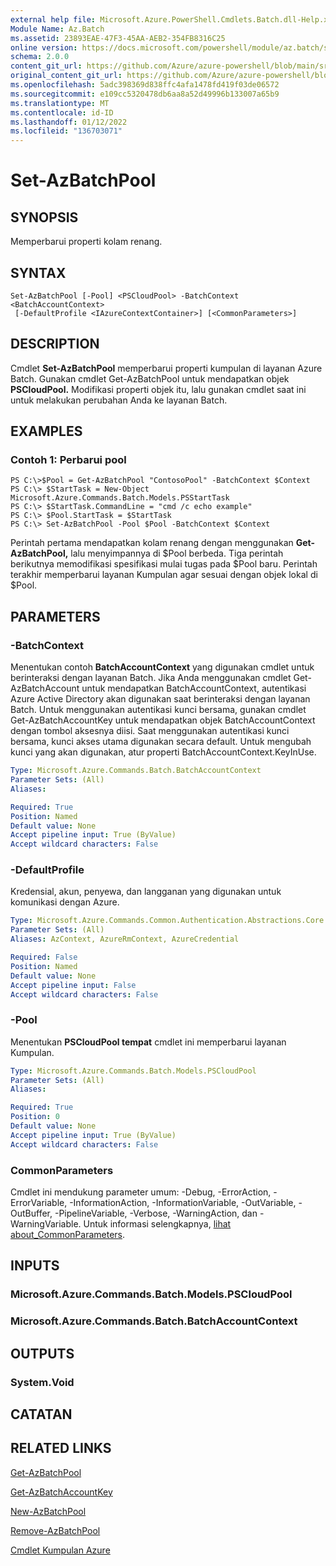 ```yaml
---
external help file: Microsoft.Azure.PowerShell.Cmdlets.Batch.dll-Help.xml
Module Name: Az.Batch
ms.assetid: 23893EAE-47F3-45AA-AEB2-354FB8316C25
online version: https://docs.microsoft.com/powershell/module/az.batch/set-azbatchpool
schema: 2.0.0
content_git_url: https://github.com/Azure/azure-powershell/blob/main/src/Batch/Batch/help/Set-AzBatchPool.md
original_content_git_url: https://github.com/Azure/azure-powershell/blob/main/src/Batch/Batch/help/Set-AzBatchPool.md
ms.openlocfilehash: 5adc398369d838ffc4afa1478fd419f03de06572
ms.sourcegitcommit: e109cc5320478db6aa8a52d49996b133007a65b9
ms.translationtype: MT
ms.contentlocale: id-ID
ms.lasthandoff: 01/12/2022
ms.locfileid: "136703071"
---
```

# Set-AzBatchPool

## SYNOPSIS
Memperbarui properti kolam renang.

## SYNTAX

```
Set-AzBatchPool [-Pool] <PSCloudPool> -BatchContext <BatchAccountContext>
 [-DefaultProfile <IAzureContextContainer>] [<CommonParameters>]
```

## DESCRIPTION
Cmdlet **Set-AzBatchPool** memperbarui properti kumpulan di layanan Azure Batch.
Gunakan cmdlet Get-AzBatchPool untuk mendapatkan objek **PSCloudPool.**
Modifikasi properti objek itu, lalu gunakan cmdlet saat ini untuk melakukan perubahan Anda ke layanan Batch.

## EXAMPLES

### Contoh 1: Perbarui pool
```
PS C:\>$Pool = Get-AzBatchPool "ContosoPool" -BatchContext $Context
PS C:\> $StartTask = New-Object Microsoft.Azure.Commands.Batch.Models.PSStartTask
PS C:\> $StartTask.CommandLine = "cmd /c echo example"
PS C:\> $Pool.StartTask = $StartTask
PS C:\> Set-AzBatchPool -Pool $Pool -BatchContext $Context
```

Perintah pertama mendapatkan kolam renang dengan menggunakan **Get-AzBatchPool,** lalu menyimpannya di $Pool berbeda.
Tiga perintah berikutnya memodifikasi spesifikasi mulai tugas pada $Pool baru.
Perintah terakhir memperbarui layanan Kumpulan agar sesuai dengan objek lokal di $Pool.

## PARAMETERS

### -BatchContext
Menentukan contoh **BatchAccountContext** yang digunakan cmdlet untuk berinteraksi dengan layanan Batch.
Jika Anda menggunakan cmdlet Get-AzBatchAccount untuk mendapatkan BatchAccountContext, autentikasi Azure Active Directory akan digunakan saat berinteraksi dengan layanan Batch. Untuk menggunakan autentikasi kunci bersama, gunakan cmdlet Get-AzBatchAccountKey untuk mendapatkan objek BatchAccountContext dengan tombol aksesnya diisi. Saat menggunakan autentikasi kunci bersama, kunci akses utama digunakan secara default. Untuk mengubah kunci yang akan digunakan, atur properti BatchAccountContext.KeyInUse.

```yaml
Type: Microsoft.Azure.Commands.Batch.BatchAccountContext
Parameter Sets: (All)
Aliases:

Required: True
Position: Named
Default value: None
Accept pipeline input: True (ByValue)
Accept wildcard characters: False
```

### -DefaultProfile
Kredensial, akun, penyewa, dan langganan yang digunakan untuk komunikasi dengan Azure.

```yaml
Type: Microsoft.Azure.Commands.Common.Authentication.Abstractions.Core.IAzureContextContainer
Parameter Sets: (All)
Aliases: AzContext, AzureRmContext, AzureCredential

Required: False
Position: Named
Default value: None
Accept pipeline input: False
Accept wildcard characters: False
```

### -Pool
Menentukan **PSCloudPool tempat** cmdlet ini memperbarui layanan Kumpulan.

```yaml
Type: Microsoft.Azure.Commands.Batch.Models.PSCloudPool
Parameter Sets: (All)
Aliases:

Required: True
Position: 0
Default value: None
Accept pipeline input: True (ByValue)
Accept wildcard characters: False
```

### CommonParameters
Cmdlet ini mendukung parameter umum: -Debug, -ErrorAction, -ErrorVariable, -InformationAction, -InformationVariable, -OutVariable, -OutBuffer, -PipelineVariable, -Verbose, -WarningAction, dan -WarningVariable. Untuk informasi selengkapnya, [lihat about_CommonParameters](http://go.microsoft.com/fwlink/?LinkID=113216).

## INPUTS

### Microsoft.Azure.Commands.Batch.Models.PSCloudPool

### Microsoft.Azure.Commands.Batch.BatchAccountContext

## OUTPUTS

### System.Void

## CATATAN

## RELATED LINKS

[Get-AzBatchPool](./Get-AzBatchPool.md)

[Get-AzBatchAccountKey](./Get-AzBatchAccountKey.md)

[New-AzBatchPool](./New-AzBatchPool.md)

[Remove-AzBatchPool](./Remove-AzBatchPool.md)

[Cmdlet Kumpulan Azure](/powershell/module/Az.Batch/)
